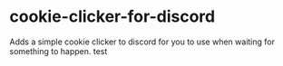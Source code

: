 # cookie-clicker-for-discord

Adds a simple cookie clicker to discord for you to use when waiting for something to happen.
test
